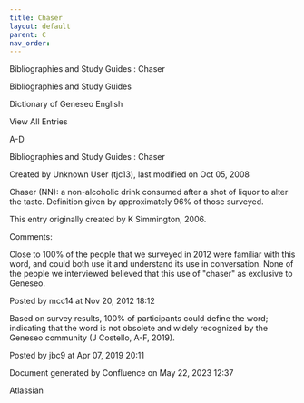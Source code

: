 ```yaml
---
title: Chaser
layout: default
parent: C
nav_order:
---
```


Bibliographies and Study Guides : Chaser

Bibliographies and Study Guides

Dictionary of Geneseo English

View All Entries

A-D

Bibliographies and Study Guides : Chaser

Created by  Unknown User (tjc13), last modified on Oct 05, 2008

Chaser (NN): a non-alcoholic drink consumed after a shot of liquor to alter the taste. Definition given by approximately 96% of those surveyed.

This entry originally created by K Simmington, 2006.

Comments:

Close to 100% of the people that we surveyed in 2012 were familiar with this word, and could both use it and understand its use in conversation. None of the people we interviewed believed that this use of &quot;chaser&quot; as exclusive to Geneseo.

Posted by mcc14 at Nov 20, 2012 18:12

Based on survey results, 100% of participants could define the word; indicating that the word is not obsolete and widely recognized by the Geneseo community (J Costello, A-F, 2019).

Posted by jbc9 at Apr 07, 2019 20:11

Document generated by Confluence on May 22, 2023 12:37

Atlassian
